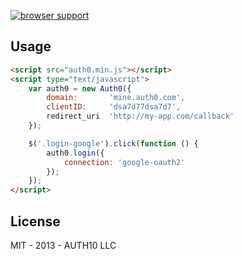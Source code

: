 [![browser support](https://ci.testling.com/auth0/auth0.js.png)](https://ci.testling.com/auth0/auth0.js)

## Usage

~~~html
<script src="auth0.min.js"></script>
<script type="text/javascript">
	var auth0 = new Auth0({
		domain:       'mine.auth0.com',
		clientID:     'dsa7d77dsa7d7',
		redirect_uri  'http://my-app.com/callback'
	});

	$('.login-google').click(function () {
		auth0.login({
			connection: 'google-oauth2'
		});
	});
</script>
~~~

## License 

MIT - 2013 - AUTH10 LLC